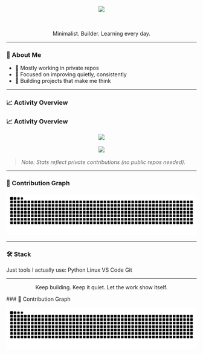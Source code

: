 <!-- Banner -->
<p align="center">
  <img src="https://capsule-render.vercel.app/api?type=waving&color=gradient&height=200&section=header&text=Kcbir&fontSize=60&fontAlignY=35" />
</p>

<br/>

<p align="center">
Minimalist. Builder. Learning every day.
</p>

---

### 🧭 About Me
- 🔹 Mostly working in private repos
- 🔹 Focused on improving quietly, consistently
- 🔹 Building projects that make me think

---

### 📈 Activity Overview

### 📈 Activity Overview

<p align="center">
  <img src="https://streak-stats.demolab.com?user=Kcbir&theme=transparent&hide_border=true" height="160"/>
</p>

<p align="center">
  <img src="https://github-readme-activity-graph.vercel.app/graph?username=Kcbir&theme=github-dark&hide_border=true&area=true"/>
</p>

> _Note: Stats reflect private contributions (no public repos needed)._

---

### 🐍 Contribution Graph
<p align="center">
  <img src="https://raw.githubusercontent.com/Kcbir/Kcbir/output/github-contribution-grid-snake.svg" />
</p>

---

### 🛠️ Stack
Just tools I actually use:
Python
Linux
VS Code
Git

---

<p align="center">Keep building. Keep it quiet. Let the work show itself.</p>
### 🐍 Contribution Graph

<p align="center">
  <img src="https://raw.githubusercontent.com/Kcbir/Kcbir/output/github-contribution-grid-snake.svg"/>
</p>
